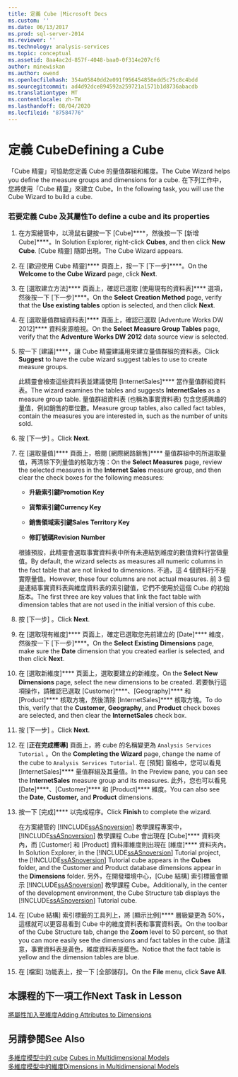 ```yaml
---
title: 定義 Cube |Microsoft Docs
ms.custom: ''
ms.date: 06/13/2017
ms.prod: sql-server-2014
ms.reviewer: ''
ms.technology: analysis-services
ms.topic: conceptual
ms.assetid: 8aa4ac2d-857f-4048-baa0-0f314e207cf6
author: minewiskan
ms.author: owend
ms.openlocfilehash: 354a05840dd2e091f956454858edd5c75c8c4bdd
ms.sourcegitcommit: ad4d92dce894592a259721a1571b1d8736abacdb
ms.translationtype: MT
ms.contentlocale: zh-TW
ms.lasthandoff: 08/04/2020
ms.locfileid: "87584776"
---
```

# <a name="defining-a-cube"></a><span data-ttu-id="499d1-102">定義 Cube</span><span class="sxs-lookup"><span data-stu-id="499d1-102">Defining a Cube</span></span>
  <span data-ttu-id="499d1-103">「Cube 精靈」可協助您定義 Cube 的量值群組和維度。</span><span class="sxs-lookup"><span data-stu-id="499d1-103">The Cube Wizard helps you define the measure groups and dimensions for a cube.</span></span> <span data-ttu-id="499d1-104">在下列工作中，您將使用「Cube 精靈」來建立 Cube。</span><span class="sxs-lookup"><span data-stu-id="499d1-104">In the following task, you will use the Cube Wizard to build a cube.</span></span>  
  
### <a name="to-define-a-cube-and-its-properties"></a><span data-ttu-id="499d1-105">若要定義 Cube 及其屬性</span><span class="sxs-lookup"><span data-stu-id="499d1-105">To define a cube and its properties</span></span>  
  
1.  <span data-ttu-id="499d1-106">在方案總管中，以滑鼠右鍵按一下 [Cube]\*\*\*\*，然後按一下 [新增 Cube]\*\*\*\*。</span><span class="sxs-lookup"><span data-stu-id="499d1-106">In Solution Explorer, right-click **Cubes**, and then click **New Cube**.</span></span> <span data-ttu-id="499d1-107">[Cube 精靈] 隨即出現。</span><span class="sxs-lookup"><span data-stu-id="499d1-107">The Cube Wizard appears.</span></span>  
  
2.  <span data-ttu-id="499d1-108">在 [歡迎使用 Cube 精靈]\*\*\*\* 頁面上，按一下 [下一步]\*\*\*\*。</span><span class="sxs-lookup"><span data-stu-id="499d1-108">On the **Welcome to the Cube Wizard** page, click **Next**.</span></span>  
  
3.  <span data-ttu-id="499d1-109">在 [選取建立方法]\*\*\*\* 頁面上，確認已選取 [使用現有的資料表]\*\*\*\* 選項，然後按一下 [下一步]\*\*\*\*。</span><span class="sxs-lookup"><span data-stu-id="499d1-109">On the **Select Creation Method** page, verify that the **Use existing tables** option is selected, and then click **Next**.</span></span>  
  
4.  <span data-ttu-id="499d1-110">在 [選取量值群組資料表]\*\*\*\* 頁面上，確認已選取 [Adventure Works DW 2012]\*\*\*\* 資料來源檢視。</span><span class="sxs-lookup"><span data-stu-id="499d1-110">On the **Select Measure Group Tables** page, verify that the **Adventure Works DW 2012** data source view is selected.</span></span>  
  
5.  <span data-ttu-id="499d1-111">按一下 [建議]\*\*\*\*，讓 Cube 精靈建議用來建立量值群組的資料表。</span><span class="sxs-lookup"><span data-stu-id="499d1-111">Click **Suggest** to have the cube wizard suggest tables to use to create measure groups.</span></span>  
  
     <span data-ttu-id="499d1-112">此精靈會檢查這些資料表並建議使用 [InternetSales]\*\*\*\* 當作量值群組資料表。</span><span class="sxs-lookup"><span data-stu-id="499d1-112">The wizard examines the tables and suggests **InternetSales** as a measure group table.</span></span> <span data-ttu-id="499d1-113">量值群組資料表 (也稱為事實資料表) 包含您感興趣的量值，例如銷售的單位數。</span><span class="sxs-lookup"><span data-stu-id="499d1-113">Measure group tables, also called fact tables, contain the measures you are interested in, such as the number of units sold.</span></span>  
  
6.  <span data-ttu-id="499d1-114">按 [下一步] 。</span><span class="sxs-lookup"><span data-stu-id="499d1-114">Click **Next**.</span></span>  
  
7.  <span data-ttu-id="499d1-115">在 [選取量值]\*\*\*\* 頁面上，檢閱 [網際網路銷售]\*\*\*\* 量值群組中的所選取量值，再清除下列量值的核取方塊：</span><span class="sxs-lookup"><span data-stu-id="499d1-115">On the **Select Measures** page, review the selected measures in the **Internet Sales** measure group, and then clear the check boxes for the following measures:</span></span>  
  
    -   <span data-ttu-id="499d1-116">**升級索引鍵**</span><span class="sxs-lookup"><span data-stu-id="499d1-116">**Promotion Key**</span></span>  
  
    -   <span data-ttu-id="499d1-117">**貨幣索引鍵**</span><span class="sxs-lookup"><span data-stu-id="499d1-117">**Currency Key**</span></span>  
  
    -   <span data-ttu-id="499d1-118">**銷售領域索引鍵**</span><span class="sxs-lookup"><span data-stu-id="499d1-118">**Sales Territory Key**</span></span>  
  
    -   <span data-ttu-id="499d1-119">**修訂號碼**</span><span class="sxs-lookup"><span data-stu-id="499d1-119">**Revision Number**</span></span>  
  
     <span data-ttu-id="499d1-120">根據預設，此精靈會選取事實資料表中所有未連結到維度的數值資料行當做量值。</span><span class="sxs-lookup"><span data-stu-id="499d1-120">By default, the wizard selects as measures all numeric columns in the fact table that are not linked to dimensions.</span></span> <span data-ttu-id="499d1-121">不過，這 4 個資料行不是實際量值。</span><span class="sxs-lookup"><span data-stu-id="499d1-121">However, these four columns are not actual measures.</span></span> <span data-ttu-id="499d1-122">前 3 個是連結事實資料表與維度資料表的索引鍵值，它們不使用於這個 Cube 的初始版本。</span><span class="sxs-lookup"><span data-stu-id="499d1-122">The first three are key values that link the fact table with dimension tables that are not used in the initial version of this cube.</span></span>  
  
8.  <span data-ttu-id="499d1-123">按 [下一步] 。</span><span class="sxs-lookup"><span data-stu-id="499d1-123">Click **Next**.</span></span>  
  
9. <span data-ttu-id="499d1-124">在 [選取現有維度]\*\*\*\* 頁面上，確定已選取您先前建立的 [Date]\*\*\*\* 維度，然後按一下 [下一步]\*\*\*\*。</span><span class="sxs-lookup"><span data-stu-id="499d1-124">On the **Select Existing Dimensions** page, make sure the **Date** dimension that you created earlier is selected, and then click **Next**.</span></span>  
  
10. <span data-ttu-id="499d1-125">在 [選取新維度]\*\*\*\* 頁面上，選取要建立的新維度。</span><span class="sxs-lookup"><span data-stu-id="499d1-125">On the **Select New Dimensions** page, select the new dimensions to be created.</span></span> <span data-ttu-id="499d1-126">若要執行這項操作，請確認已選取 [Customer]\*\*\*\*、[Geography]\*\*\*\* 和 [Product]\*\*\*\* 核取方塊，然後清除 [InternetSales]\*\*\*\* 核取方塊。</span><span class="sxs-lookup"><span data-stu-id="499d1-126">To do this, verify that the **Customer**, **Geography**, and **Product** check boxes are selected, and then clear the **InternetSales** check box.</span></span>  
  
11. <span data-ttu-id="499d1-127">按 [下一步] 。</span><span class="sxs-lookup"><span data-stu-id="499d1-127">Click **Next**.</span></span>  
  
12. <span data-ttu-id="499d1-128">在 [**正在完成嚮導]** 頁面上，將 cube 的名稱變更為 `Analysis Services Tutorial` 。</span><span class="sxs-lookup"><span data-stu-id="499d1-128">On the **Completing the Wizard** page, change the name of the cube to `Analysis Services Tutorial`.</span></span> <span data-ttu-id="499d1-129">在 [預覽] 窗格中，您可以看見 [InternetSales]\*\*\*\* 量值群組及其量值。</span><span class="sxs-lookup"><span data-stu-id="499d1-129">In the Preview pane, you can see the **InternetSales** measure group and its measures.</span></span> <span data-ttu-id="499d1-130">此外，您也可以看見 [Date]\*\*\*\*、[Customer]\*\*\*\* 和 [Product]\*\*\*\* 維度。</span><span class="sxs-lookup"><span data-stu-id="499d1-130">You can also see the **Date**, **Customer,** and **Product** dimensions.</span></span>  
  
13. <span data-ttu-id="499d1-131">按一下 [完成]\*\*\*\* 以完成程序。</span><span class="sxs-lookup"><span data-stu-id="499d1-131">Click **Finish** to complete the wizard.</span></span>  
  
     <span data-ttu-id="499d1-132">在方案總管的 [!INCLUDE[ssASnoversion](../includes/ssasnoversion-md.md)] 教學課程專案中，[!INCLUDE[ssASnoversion](../includes/ssasnoversion-md.md)] 教學課程 Cube 會出現在 [Cube]\*\*\*\* 資料夾內，而 [Customer] 和 [Product] 資料庫維度則出現在 [維度]\*\*\*\* 資料夾內。</span><span class="sxs-lookup"><span data-stu-id="499d1-132">In Solution Explorer, in the [!INCLUDE[ssASnoversion](../includes/ssasnoversion-md.md)] Tutorial project, the [!INCLUDE[ssASnoversion](../includes/ssasnoversion-md.md)] Tutorial cube appears in the **Cubes** folder, and the Customer and Product database dimensions appear in the **Dimensions** folder.</span></span> <span data-ttu-id="499d1-133">另外，在開發環境中心，[Cube 結構] 索引標籤會顯示 [!INCLUDE[ssASnoversion](../includes/ssasnoversion-md.md)] 教學課程 Cube。</span><span class="sxs-lookup"><span data-stu-id="499d1-133">Additionally, in the center of the development environment, the Cube Structure tab displays the [!INCLUDE[ssASnoversion](../includes/ssasnoversion-md.md)] Tutorial cube.</span></span>  
  
14. <span data-ttu-id="499d1-134">在 [Cube 結構] 索引標籤的工具列上，將 [顯示比例]\*\*\*\* 層級變更為 50%，這樣就可以更容易看到 Cube 中的維度資料表和事實資料表。</span><span class="sxs-lookup"><span data-stu-id="499d1-134">On the toolbar of the Cube Structure tab, change the **Zoom** level to 50 percent, so that you can more easily see the dimensions and fact tables in the cube.</span></span> <span data-ttu-id="499d1-135">請注意，事實資料表是黃色，維度資料表是藍色。</span><span class="sxs-lookup"><span data-stu-id="499d1-135">Notice that the fact table is yellow and the dimension tables are blue.</span></span>  
  
15. <span data-ttu-id="499d1-136">在 [檔案] 功能表上，按一下 [全部儲存]。</span><span class="sxs-lookup"><span data-stu-id="499d1-136">On the **File** menu, click **Save All**.</span></span>  
  
## <a name="next-task-in-lesson"></a><span data-ttu-id="499d1-137">本課程的下一項工作</span><span class="sxs-lookup"><span data-stu-id="499d1-137">Next Task in Lesson</span></span>  
 [<span data-ttu-id="499d1-138">將屬性加入至維度</span><span class="sxs-lookup"><span data-stu-id="499d1-138">Adding Attributes to Dimensions</span></span>](lesson-2-3-adding-attributes-to-dimensions.md)  
  
## <a name="see-also"></a><span data-ttu-id="499d1-139">另請參閱</span><span class="sxs-lookup"><span data-stu-id="499d1-139">See Also</span></span>  
 <span data-ttu-id="499d1-140">[多維度模型中的 cube](multidimensional-models/cubes-in-multidimensional-models.md) </span><span class="sxs-lookup"><span data-stu-id="499d1-140">[Cubes in Multidimensional Models](multidimensional-models/cubes-in-multidimensional-models.md) </span></span>  
 [<span data-ttu-id="499d1-141">多維度模型中的維度</span><span class="sxs-lookup"><span data-stu-id="499d1-141">Dimensions in Multidimensional Models</span></span>](multidimensional-models/dimensions-in-multidimensional-models.md)  
  
  
